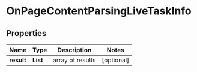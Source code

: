 # OnPageContentParsingLiveTaskInfo


## Properties

| Name | Type | Description | Notes |
|------------ | ------------- | ------------- | -------------|
**result** | **List<OnPageContentParsingLiveResultInfo>** | array of results |[optional]|